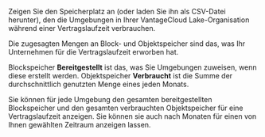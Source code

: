 Zeigen Sie den Speicherplatz an (oder laden Sie ihn als CSV-Datei herunter), den die Umgebungen in Ihrer VantageCloud Lake-Organisation während einer Vertragslaufzeit verbrauchen.

Die zugesagten Mengen an Block- und Objektspeicher sind das, was Ihr Unternehmen für die Vertragslaufzeit erworben hat.

Blockspeicher **Bereitgestellt** ist das, was Sie Umgebungen zuweisen, wenn diese erstellt werden. Objektspeicher **Verbraucht** ist die Summe der durchschnittlich genutzten Menge eines jeden Monats.

Sie können für jede Umgebung den gesamten bereitgestellten Blockspeicher und den gesamten verbrauchten Objektspeicher für eine Vertragslaufzeit anzeigen. Sie können sie auch nach Monaten für einen von Ihnen gewählten Zeitraum anzeigen lassen.
